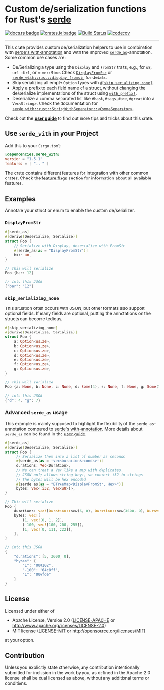 # Custom de/serialization functions for Rust's [serde](https://serde.rs)

[![docs.rs badge](https://docs.rs/serde_with/badge.svg)](https://docs.rs/serde_with/)
[![crates.io badge](https://img.shields.io/crates/v/serde_with.svg)](https://crates.io/crates/serde_with/)
[![Build Status](https://github.com/jonasbb/serde_with/workflows/Rust%20CI/badge.svg)](https://github.com/jonasbb/serde_with)
[![codecov](https://codecov.io/gh/jonasbb/serde_with/branch/master/graph/badge.svg)](https://codecov.io/gh/jonasbb/serde_with)

---

This crate provides custom de/serialization helpers to use in combination with [serde's with-annotation][with-annotation] and with the improved [`serde_as`][user guide]-annotation.
Some common use cases are:

* De/Serializing a type using the `Display` and `FromStr` traits, e.g., for `u8`, `url::Url`, or `mime::Mime`.
     Check [`DisplayFromStr`][] or [`serde_with::rust::display_fromstr`][display_fromstr] for details.
* Skip serializing all empty `Option` types with [`#[skip_serializing_none]`][skip_serializing_none].
* Apply a prefix to each field name of a struct, without changing the de/serialize implementations of the struct using [`with_prefix!`][].
* Deserialize a comma separated list like `#hash,#tags,#are,#great` into a `Vec<String>`.
     Check the documentation for [`serde_with::rust::StringWithSeparator::<CommaSeparator>`][StringWithSeparator].

Check out the [**user guide**][user guide] to find out more tips and tricks about this crate.

## Use `serde_with` in your Project

Add this to your `Cargo.toml`:

```toml
[dependencies.serde_with]
version = "1.5.1"
features = [ "..." ]
```

The crate contains different features for integration with other common crates.
Check the [feature flags][] section for information about all available features.

## Examples

Annotate your struct or enum to enable the custom de/serializer.

### `DisplayFromStr`

```rust
#[serde_as]
#[derive(Deserialize, Serialize)]
struct Foo {
    // Serialize with Display, deserialize with FromStr
    #[serde_as(as = "DisplayFromStr")]
    bar: u8,
}

// This will serialize
Foo {bar: 12}

// into this JSON
{"bar": "12"}
```

### `skip_serializing_none`

This situation often occurs with JSON, but other formats also support optional fields.
If many fields are optional, putting the annotations on the structs can become tedious.

```rust
#[skip_serializing_none]
#[derive(Deserialize, Serialize)]
struct Foo {
    a: Option<usize>,
    b: Option<usize>,
    c: Option<usize>,
    d: Option<usize>,
    e: Option<usize>,
    f: Option<usize>,
    g: Option<usize>,
}

// This will serialize
Foo {a: None, b: None, c: None, d: Some(4), e: None, f: None, g: Some(7)}

// into this JSON
{"d": 4, "g": 7}
```

### Advanced `serde_as` usage

This example is mainly supposed to highlight the flexibility of the `serde_as`-annotation compared to [serde's with-annotation][with-annotation].
More details about `serde_as` can be found in the [user guide][].

```rust
#[serde_as]
#[derive(Deserialize, Serialize)]
struct Foo {
     // Serialize them into a list of number as seconds
     #[serde_as(as = "Vec<DurationSeconds>")]
     durations: Vec<Duration>,
     // We can treat a Vec like a map with duplicates.
     // JSON only allows string keys, so convert i32 to strings
     // The bytes will be hex encoded
     #[serde_as(as = "BTreeMap<DisplayFromStr, Hex>")]
     bytes: Vec<(i32, Vec<u8>)>,
}

// This will serialize
Foo {
    durations: vec![Duration::new(5, 0), Duration::new(3600, 0), Duration::new(0, 0)],
    bytes: vec![
        (1, vec![0, 1, 2]),
        (-100, vec![100, 200, 255]),
        (1, vec![0, 111, 222]),
    ],
}

// into this JSON
{
    "durations": [5, 3600, 0],
    "bytes": {
        "1": "000102",
        "-100": "64c8ff",
        "1": "006fde"
    }
}
```

[`DisplayFromStr`]: https://docs.rs/serde_with/1.5.1/serde_with/struct.DisplayFromStr.html
[`with_prefix!`]: https://docs.rs/serde_with/1.5.1/serde_with/macro.with_prefix.html
[display_fromstr]: https://docs.rs/serde_with/1.5.1/serde_with/rust/display_fromstr/index.html
[feature flags]: https://docs.rs/serde_with/1.5.1/serde_with/guide/feature_flags/index.html
[skip_serializing_none]: https://docs.rs/serde_with/1.5.1/serde_with/attr.skip_serializing_none.html
[StringWithSeparator]: https://docs.rs/serde_with/1.5.1/serde_with/rust/struct.StringWithSeparator.html
[user guide]: https://docs.rs/serde_with/1.5.1/serde_with/guide/index.html
[with-annotation]: https://serde.rs/field-attrs.html#with

## License

Licensed under either of

* Apache License, Version 2.0 ([LICENSE-APACHE](LICENSE-APACHE) or http://www.apache.org/licenses/LICENSE-2.0)
* MIT license ([LICENSE-MIT](LICENSE-MIT) or http://opensource.org/licenses/MIT)

at your option.

## Contribution

Unless you explicitly state otherwise, any contribution intentionally submitted
for inclusion in the work by you, as defined in the Apache-2.0 license, shall
be dual licensed as above, without any additional terms or conditions.
